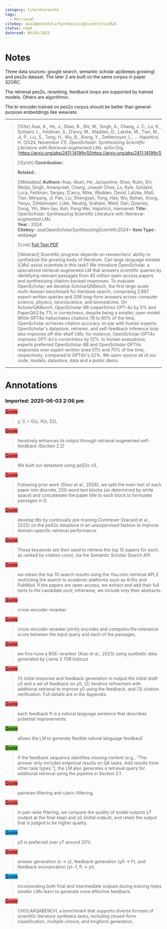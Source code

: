 ```yaml
---
category: literaturenote
tags:
  - Retrieval
citekey: asaiOpenScholarSynthesizingScientific2024
status: read
dateread: 06/03/2025
---
```

# Notes

Three data sources: google search, semantic scholar api(keeps growing) and pes2o dataset. The later 2 are built on the same corpus in paper S2ORC.

The retrieval pes2o, reranking, feedback loops are supported by trained models. Others are algorithmic.

The bi-encoder trained on pes2o corpus should be better than general-purpose embeddings like weaviate.

---

> [!Cite]
> Asai, A., He, J., Shao, R., Shi, W., Singh, A., Chang, J. C., Lo, K., Soldaini, L., Feldman, S., D’arcy, M., Wadden, D., Latzke, M., Tian, M., Ji, P., Liu, S., Tong, H., Wu, B., Xiong, Y., Zettlemoyer, L., … Hajishirzi, H. (2024, November 21). _OpenScholar: Synthesizing Scientific Literature with Retrieval-augmented LMs_. arXiv.Org. [https://arxiv.org/abs/2411.14199v1](https://arxiv.org/abs/2411.14199v1)

> [!Synth]
> **Contribution**::  
>   
> **Related**:: 

> [!Metadata]
> **Authors**::Asai, Akari, He, Jacqueline, Shao, Rulin, Shi, Weijia, Singh, Amanpreet, Chang, Joseph Chee, Lo, Kyle, Soldaini, Luca, Feldman, Sergey, D'arcy, Mike, Wadden, David, Latzke, Matt, Tian, Minyang, Ji, Pan, Liu, Shengyan, Tong, Hao, Wu, Bohao, Xiong, Yanyu, Zettlemoyer, Luke, Neubig, Graham, Weld, Dan, Downey, Doug, Yih, Wen-tau, Koh, Pang Wei, Hajishirzi, Hannaneh
> **Title**:: OpenScholar: Synthesizing Scientific Literature with Retrieval-augmented LMs  
> **Year**:: 2024  
> **Citekey**:: asaiOpenScholarSynthesizingScientific2024> **Item Type**:: webpage

> [!Link]
> [Full Text PDF](file:///Users/ryanchen/Zotero/storage/IFH249GP/Asai%20等%20-%202024%20-%20OpenScholar%20Synthesizing%20Scientific%20Literature%20with%20Retrieval-augmented%20LMs.pdf)

> [!Abstract]
> Scientific progress depends on researchers' ability to synthesize the growing body of literature. Can large language models (LMs) assist scientists in this task? We introduce OpenScholar, a specialized retrieval-augmented LM that answers scientific queries by identifying relevant passages from 45 million open-access papers and synthesizing citation-backed responses. To evaluate OpenScholar, we develop ScholarQABench, the first large-scale multi-domain benchmark for literature search, comprising 2,967 expert-written queries and 208 long-form answers across computer science, physics, neuroscience, and biomedicine. On ScholarQABench, OpenScholar-8B outperforms GPT-4o by 5% and PaperQA2 by 7% in correctness, despite being a smaller, open model. While GPT4o hallucinates citations 78 to 90% of the time, OpenScholar achieves citation accuracy on par with human experts. OpenScholar's datastore, retriever, and self-feedback inference loop also improves off-the-shelf LMs: for instance, OpenScholar-GPT4o improves GPT-4o's correctness by 12%. In human evaluations, experts preferred OpenScholar-8B and OpenScholar-GPT4o responses over expert-written ones 51% and 70% of the time, respectively, compared to GPT4o's 32%. We open-source all of our code, models, datastore, data and a public demo.

---

# Annotations

### Imported: 2025-06-03 2:06 pm


<mark style="background-color: #ff6666">Quote</mark>  
> y, C = G(x, R(x, D)),


<mark style="background-color: #ff6666">Quote</mark>  
> iteratively enhances its output through retrieval-augmented self-feedback (Section 2.2)


<mark style="background-color: #ff6666">Quote</mark>  
> We built our datastore using peS2o v3,


<mark style="background-color: #ff6666">Quote</mark>  
> Following prior work (Shao et al., 2024), we split the main text of each paper into discrete, 250-word text blocks (as determined by white space) and concatenate the paper title to each block to formulate passages in D.


<mark style="background-color: #ff6666">Quote</mark>  
> develop θbi by continually pre-training Contriever (Izacard et al., 2022) on the peS2o datastore in an unsupervised fashion to improve domain-specific retrieval performance


<mark style="background-color: #ff6666">Quote</mark>  
> These keywords are then used to retrieve the top 10 papers for each, as ranked by citation count, via the Semantic Scholar Search API


<mark style="background-color: #ff6666">Quote</mark>  
> we obtain the top 10 search results using the You.com retrieval API,3 restricting the search to academic platforms such as ArXiv and PubMed. If the papers are open-access, we extract and add their full texts to the candidate pool; otherwise, we include only their abstracts.


<mark style="background-color: #ff6666">Quote</mark>  
> cross-encoder reranker


<mark style="background-color: #ff6666">Quote</mark>  
> cross-encoder reranker jointly encodes and computes the relevance score between the input query and each of the passages.


<mark style="background-color: #ff6666">Quote</mark>  
> we fine-tune a BGE-reranker (Xiao et al., 2023) using synthetic data generated by Llama 3 70B Instruct


<mark style="background-color: #ff6666">Quote</mark>  
> (1) initial response and feedback generation to output the initial draft y0 and a set of feedback on y0; (2) iterative refinement with additional retrieval to improve y0 using the feedback, and (3) citation verification. Full details are in the Appendix.


<mark style="background-color: #ff6666">Quote</mark>  
> each feedback ft is a natural language sentence that describes potential improvements.


<mark style="background-color: #5fb236">Quote</mark>  
> allows the LM to generate flexible natural language feedback


<mark style="background-color: #5fb236">Quote</mark>  
> If the feedback sequence identifies missing content (e.g., “The answer only includes empirical results on QA tasks. Add results from other task types.”), the LM also generates a retrieval query for additional retrieval using the pipeline in Section 2.1.


<mark style="background-color: #ff6666">Quote</mark>  
> pairwise-filtering and rubric-filtering,


<mark style="background-color: #ff6666">Quote</mark>  
> In pair-wise filtering, we compare the quality of model outputs yT (output at the final step) and y0 (initial output), and retain the output that is judged to be higher quality.


<mark style="background-color: #2ea8e5">Quote</mark>  
> y0 is preferred over yT around 20%


<mark style="background-color: #ff6666">Quote</mark>  
> answer generation (x → y), feedback generation (y0 → F), and feedback incorporation (yt−1, ft → yt).


<mark style="background-color: #2ea8e5">Quote</mark>  
> incorporating both final and intermediate outputs during training helps smaller LMs learn to generate more effective feedback.


<mark style="background-color: #ff6666">Quote</mark>  
> CHOLARQABENCH, a benchmark that supports diverse formats of scientific literature synthesis tasks, including closed-form classification, multiple-choice, and longform generation,






